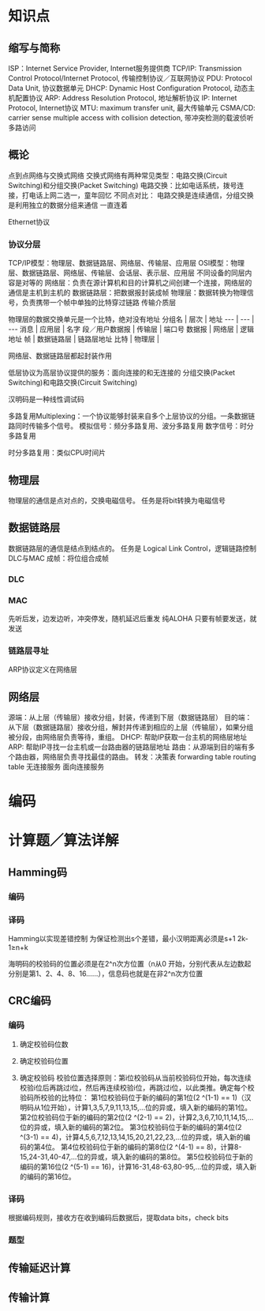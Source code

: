 # 知识点
## 缩写与简称
ISP：Internet Service Provider, Internet服务提供商
TCP/IP: Transmission Control Protocol/Internet Protocol, 传输控制协议／互联网协议
PDU: Protocol Data Unit, 协议数据单元
DHCP: Dynamic Host Configuration Protocol, 动态主机配置协议
ARP: Address Resolution Protocol, 地址解析协议
IP: Internet Protocol, Internet协议
MTU: maximum transfer unit, 最大传输单元
CSMA/CD: carrier sense multiple access with collision detection, 带冲突检测的载波侦听多路访问
## 概论
点到点网络与交换式网络
交换式网络有两种常见类型：电路交换(Circuit Switching)和分组交换(Packet Switching)
电路交换：比如电话系统，拨号连接，打电话上网二选一，童年回忆
不同点对比：
电路交换是连续通信，分组交换是利用独立的数据分组来通信
一直连着

Ethernet协议
### 协议分层
TCP/IP模型：物理层、数据链路层、网络层、传输层、应用层
OSI模型：物理层、数据链路层、网络层、传输层、会话层、表示层、应用层
不同设备的同层内容是对等的
网络层：负责在源计算机和目的计算机之间创建一个连接，网络层的通信是主机到主机的
数据链路层：把数据报封装成帧
物理层：数据转换为物理信号，负责携带一个帧中单独的比特穿过链路
传输介质层

物理层的数据交换单元是一个比特，绝对没有地址
分组名 | 层次 | 地址
--- | --- | ---
消息 | 应用层 | 名字
段／用户数据报 | 传输层 | 端口号
数据报 | 网络层 | 逻辑地址
帧 | 数据链路层 | 链路层地址
比特 | 物理层 | 

网络层、数据链路层都起封装作用


低层协议为高层协议提供的服务：面向连接的和无连接的
分组交换(Packet Switching)和电路交换(Circuit Switching)

汉明码是一种线性调试码

多路复用Multiplexing：一个协议能够封装来自多个上层协议的分组。一条数据链路同时传输多个信号。
模拟信号：频分多路复用、波分多路复用
数字信号：时分多路复用


时分多路复用：类似CPU时间片


## 物理层
物理层的通信是点对点的，交换电磁信号。
任务是将bit转换为电磁信号
## 数据链路层
数据链路层的通信是结点到结点的。
任务是
Logical Link Control，逻辑链路控制
DLC与MAC
成帧：将位组合成帧
### DLC
### MAC
先听后发，边发边听，冲突停发，随机延迟后重发
纯ALOHA 只要有帧要发送，就发送

### 链路层寻址
ARP协议定义在网络层
## 网络层
源端：从上层（传输层）接收分组，封装，传递到下层（数据链路层）
目的端：从下层（数据链路层）接收分组，解封并传递到相应的上层（传输层），如果分组被分段，由网络层负责等待，重组。
DHCP: 帮助IP获取一台主机的网络层地址
ARP: 帮助IP寻找一台主机或一台路由器的链路层地址
路由：从源端到目的端有多个路由器，网络层负责寻找最佳的路由。
转发：决策表
forwarding table
routing table
无连接服务
面向连接服务

# 编码
# 计算题／算法详解
## Hamming码
### 编码

### 译码
Hamming以实现差错控制
为保证检测出s个差错，最小汉明距离必须是s+1
2k-1≥n+k

海明码的校验码的位置必须是在2^n次方位置（n从0 开始，分别代表从左边数起分别是第1、2、4、8、16……），信息码也就是在非2^n次方位置
## CRC编码
### 编码
1. 确定校验码位数
2. 确定校验码位置

3. 确定校验码
校验位置选择原则：第i位校验码从当前校验码位开始，每次连续校验i位后再跳过i位，然后再连续校验i位，再跳过i位，以此类推。确定每个校验码所校验的比特位：
第1位校验码位于新的编码的第1位(2 ^(1-1) == 1)（汉明码从1位开始），计算1,3,5,7,9,11,13,15,...位的异或，填入新的编码的第1位。
第2位校验码位于新的编码的第2位(2 ^(2-1) == 2)，计算2,3,6,7,10,11,14,15,...位的异或，填入新的编码的第2位。
第3位校验码位于新的编码的第4位(2 ^(3-1) == 4)，计算4,5,6,7,12,13,14,15,20,21,22,23,...位的异或，填入新的编码的第4位。
第4位校验码位于新的编码的第8位(2 ^(4-1) == 8)，计算8-15,24-31,40-47,...位的异或，填入新的编码的第8位。
第5位校验码位于新的编码的第16位(2 ^(5-1) == 16)，计算16-31,48-63,80-95,...位的异或，填入新的编码的第16位。

### 译码
根据编码规则，接收方在收到编码后数据后，提取data bits，check bits
### 题型

## 传输延迟计算


## 传输计算